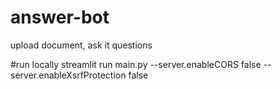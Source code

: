 # answer-bot
upload document, ask it questions

#run locally
streamlit run main.py --server.enableCORS false --server.enableXsrfProtection false
